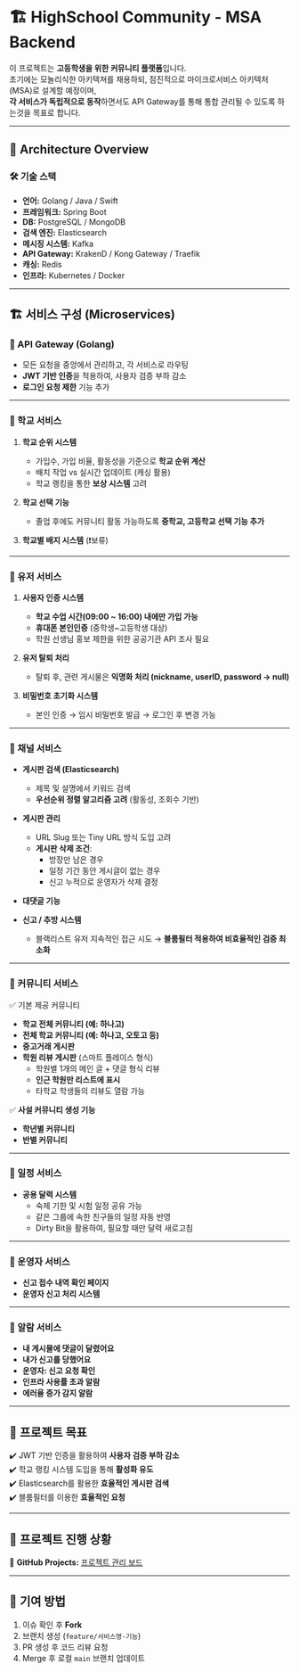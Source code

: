 # 🏗️ HighSchool Community - MSA Backend

이 프로젝트는 **고등학생을 위한 커뮤니티 플랫폼**입니다.  
초기에는 모놀리식한 아키텍쳐를 채용하되, 점진적으로 마이크로서비스 아키텍처(MSA)로 설계할 예정이며,<br>
**각 서비스가 독립적으로 동작**하면서도 API Gateway를 통해 통합 관리될 수 있도록 하는것을 목표로 합니다.

---

## 📌 Architecture Overview

### **🛠️ 기술 스택**
- **언어:** Golang / Java / Swift
- **프레임워크:** Spring Boot
- **DB:** PostgreSQL / MongoDB
- **검색 엔진:** Elasticsearch
- **메시징 시스템:** Kafka
- **API Gateway:** KrakenD / Kong Gateway / Traefik
- **캐싱:** Redis
- **인프라:** Kubernetes / Docker

---

## 🏗️ 서비스 구성 (Microservices)

### **🔹 API Gateway (Golang)**
- 모든 요청을 중앙에서 관리하고, 각 서비스로 라우팅
- **JWT 기반 인증**을 적용하여, 사용자 검증 부하 감소
- **로그인 요청 제한** 기능 추가

---

### **🔹 학교 서비스**
1. **학교 순위 시스템**
   - 가입수, 가입 비율, 활동성을 기준으로 **학교 순위 계산**
   - 배치 작업 vs 실시간 업데이트 (캐싱 활용)
   - 학교 랭킹을 통한 **보상 시스템** 고려

2. **학교 선택 기능**
   - 졸업 후에도 커뮤니티 활동 가능하도록 **중학교, 고등학교 선택 기능 추가**

3. **학교별 배지 시스템** (❗보류)

---

### **🔹 유저 서비스**
1. **사용자 인증 시스템**
   - **학교 수업 시간(09:00 ~ 16:00) 내에만 가입 가능**
   - **휴대폰 본인인증** (중학생~고등학생 대상)
   - 학원 선생님 홍보 제한을 위한 공공기관 API 조사 필요

2. **유저 탈퇴 처리**
   - 탈퇴 후, 관련 게시물은 **익명화 처리 (nickname, userID, password → null)**

3. **비밀번호 초기화 시스템**
   - 본인 인증 → 임시 비밀번호 발급 → 로그인 후 변경 가능

---

### **🔹 채널 서비스**
- **게시판 검색 (Elasticsearch)**
  - 제목 및 설명에서 키워드 검색
  - **우선순위 정렬 알고리즘 고려** (활동성, 조회수 기반)

- **게시판 관리**
  - URL Slug 또는 Tiny URL 방식 도입 고려
  - **게시판 삭제 조건**:
    - 방장만 남은 경우
    - 일정 기간 동안 게시글이 없는 경우
    - 신고 누적으로 운영자가 삭제 결정

- **대댓글 기능**

- **신고 / 추방 시스템**
  - 블랙리스트 유저 지속적인 접근 시도 → **블룸필터 적용하여 비효율적인 검증 최소화**

---

### **🔹 커뮤니티 서비스**
✅ 기본 제공 커뮤니티  
- **학교 전체 커뮤니티 (예: 하나고)**  
- **전체 학교 커뮤니티 (예: 하나고, 오토고 등)**  
- **중고거래 게시판**  
- **학원 리뷰 게시판** (스마트 플레이스 형식)  
  - 학원별 1개의 메인 글 + 댓글 형식 리뷰  
  - **인근 학원만 리스트에 표시**  
  - 타학교 학생들의 리뷰도 열람 가능  

✅ **사설 커뮤니티 생성 기능**  
- **학년별 커뮤니티**  
- **반별 커뮤니티**  

---

### **🔹 일정 서비스**
- **공용 달력 시스템**
  - 숙제 기한 및 시험 일정 공유 가능
  - 같은 그룹에 속한 친구들의 일정 자동 반영
  - Dirty Bit을 활용하여, 필요할 때만 달력 새로고침

---

### **🔹 운영자 서비스**
- **신고 접수 내역 확인 페이지**
- **운영자 신고 처리 시스템**

---

### **🔹 알람 서비스**
- **내 게시물에 댓글이 달렸어요**
- **내가 신고를 당했어요**
- **운영자: 신고 요청 확인**
- **인프라 사용률 초과 알람**
- **에러율 증가 감지 알람**

---

## 🚀 프로젝트 목표
✔️ JWT 기반 인증을 활용하여 **사용자 검증 부하 감소**  
✔️ 학교 랭킹 시스템 도입을 통해 **활성화 유도**  
✔️ Elasticsearch를 활용한 **효율적인 게시판 검색**  
✔️ 블룸필터를 이용한 **효율적인 요청**  

---

## 📜 프로젝트 진행 상황
📌 **GitHub Projects:** [프로젝트 관리 보드](https://github.com/orgs/Side-Project-for-Sparrows/projects/1/views/1)  

---

## 👥 기여 방법
1. 이슈 확인 후 **Fork**  
2. 브랜치 생성 (`feature/서비스명-기능`)  
3. PR 생성 후 코드 리뷰 요청  
4. Merge 후 로컬 `main` 브랜치 업데이트  
